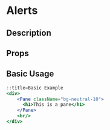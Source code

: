 # Alerts

## Description

## Props

## Basic Usage

```jsx
::title=Basic Example
<div>
    <Pane className="bg-neutral-10">
      <h1>This is a pane</h1>
    </Pane>
    <br/>
</div>
```